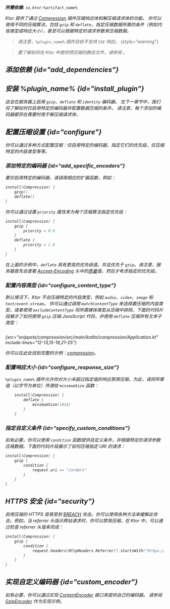 [//]: # (title: 压缩)

<show-structure for="chapter" depth="2"/>
<primary-label ref="server-plugin"/>

<var name="artifact_name" value="ktor-server-compression"/>
<var name="package_name" value="io.ktor.server.plugins.compression"/>
<var name="plugin_name" value="Compression"/>

<tldr>
<p>
<b>所需依赖</b>: <code>io.ktor:%artifact_name%</code>
</p>
<var name="example_name" value="compression"/>
<include from="lib.topic" element-id="download_example"/>
<include from="lib.topic" element-id="native_server_not_supported"/>
</tldr>

Ktor 提供了通过 [Compression](https://api.ktor.io/ktor-server/ktor-server-plugins/ktor-server-compression/io.ktor.server.plugins.compression/-compression.html) 插件压缩响应体和解压缩请求体的功能。
你可以使用不同的压缩算法，包括 `gzip` 和 `deflate`，指定压缩数据所需的条件（例如内容类型或响应大小），甚至可以根据特定的请求参数来压缩数据。

> 请注意，`%plugin_name%` 插件目前不支持 `SSE` 响应。
> {style="warning"}

> 要了解如何在 Ktor 中提供预压缩的静态文件，请参阅 [](server-static-content.md#precompressed)。

## 添加依赖 {id="add_dependencies"}

<include from="lib.topic" element-id="add_ktor_artifact_intro"/>
<include from="lib.topic" element-id="add_ktor_artifact"/>

## 安装 %plugin_name% {id="install_plugin"}

<include from="lib.topic" element-id="install_plugin"/>

这会在服务器上启用 `gzip`、`deflate` 和 `identity` 编码器。
在下一章节中，我们将了解如何仅启用特定的编码器并配置数据压缩的条件。
请注意，每个添加的编码器都将在需要时用于解压缩请求体。

## 配置压缩设置 {id="configure"}

你可以通过多种方式配置压缩：仅启用特定的编码器，指定它们的优先级，仅压缩特定的内容类型等等。

### 添加特定的编码器 {id="add_specific_encoders"}

要仅启用特定的编码器，请调用相应的扩展函数，例如：

```kotlin
install(Compression) {
    gzip()
    deflate()
}
```

你可以通过设置 `priority` 属性来为每个压缩算法指定优先级：

```kotlin
install(Compression) {
    gzip {
        priority = 0.9
    }
    deflate {
        priority = 1.0
    }
}
```

在上面的示例中，`deflate` 具有更高的优先级值，并且优先于 `gzip`。请注意，服务器首先会查看 [Accept-Encoding](https://developer.mozilla.org/en-US/docs/Web/HTTP/Headers/Accept-Encoding) 头中的[质量](https://developer.mozilla.org/en-US/docs/Glossary/Quality_Values)值，然后才考虑指定的优先级。

### 配置内容类型 {id="configure_content_type"}

默认情况下，Ktor 不会压缩特定的内容类型，例如 `audio`、`video`、`image` 和 `text/event-stream`。
你可以通过调用 `matchContentType` 来选择要压缩的内容类型，或者使用 `excludeContentType` 将所需媒体类型从压缩中排除。下面的代码片段展示了如何使用 `gzip` 压缩 JavaScript 代码，并使用 `deflate` 压缩所有文本子类型：

```kotlin
```

{src="snippets/compression/src/main/kotlin/compression/Application.kt" include-lines="12-13,15-19,21-25"}

你可以在此处找到完整的示例：[compression](https://github.com/ktorio/ktor-documentation/tree/%ktor_version%/codeSnippets/snippets/compression)。

### 配置响应大小 {id="configure_response_size"}

`%plugin_name%` 插件允许你对大小未超过指定值的响应禁用压缩。为此，请将所需值（以字节为单位）传递给 `minimumSize` 函数：

```kotlin
    install(Compression) {
        deflate {
            minimumSize(1024)
        }
    }

```

### 指定自定义条件 {id="specify_custom_conditions"}

如有必要，你可以使用 `condition` 函数提供自定义条件，并根据特定的请求参数压缩数据。下面的代码片段展示了如何压缩指定 URI 的请求：

```kotlin
install(Compression) {
    gzip {
        condition {
            request.uri == "/orders"
        }
    }
}
```

## HTTPS 安全 {id="security"}

启用压缩的 HTTPS 容易受到 [BREACH](https://en.wikipedia.org/wiki/BREACH) 攻击。你可以使用各种方法来缓解此攻击。例如，当 referrer 头指示跨站请求时，你可以禁用压缩。在 Ktor 中，可以通过检查 referrer 头值来完成：

```kotlin
install(Compression) {
    gzip {
        condition {
            request.headers[HttpHeaders.Referrer]?.startsWith("https://my.domain/") == true
        }
    }
}
```

## 实现自定义编码器 {id="custom_encoder"}

如有必要，你可以通过实现 [ContentEncoder](https://api.ktor.io/ktor-utils/io.ktor.util/-content-encoder/index.html) 接口来提供自己的编码器。
请参阅 [GzipEncoder](https://github.com/ktorio/ktor/blob/b5b59ca3ae61601e6175f334e6a1252609638e61/ktor-server/ktor-server-plugins/ktor-server-compression/jvm/src/io/ktor/server/plugins/compression/Encoders.kt#L41) 作为实现示例。